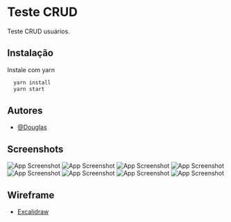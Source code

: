 # Teste CRUD

Teste CRUD usuários.

## Instalação

Instale com yarn

```bash
  yarn install
  yarn start
```

## Autores

- [@Douglas](https://www.github.com/dougb60)

## Screenshots

![App Screenshot](assets/screenshots/ss1.png)
![App Screenshot](assets/screenshots/ss2.png)
![App Screenshot](assets/screenshots/ss3.png)
![App Screenshot](assets/screenshots/ss4.png)
![App Screenshot](assets/screenshots/ss5.png)
![App Screenshot](assets/screenshots/ss6.png)
![App Screenshot](assets/screenshots/ss7.png)
![App Screenshot](assets/screenshots/ss8.png)

## Wireframe

- [Excalidraw](https://excalidraw.com/#json=lXEj7z0j4ItrjBV68vSWS,N-brv8HwyfIUxBoufZjdpw)
